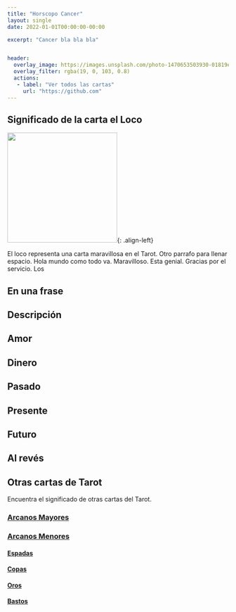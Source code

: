 ```yaml
---
title: "Horscopo Cancer"
layout: single
date: 2022-01-01T00:00:00-00:00

excerpt: "Cancer bla bla bla"


header:
  overlay_image: https://images.unsplash.com/photo-1470653503930-01819ee7ec83?ixlib=rb-1.2.1&ixid=MnwxMjA3fDB8MHxwaG90by1wYWdlfHx8fGVufDB8fHx8&auto=format&fit=crop&w=870&q=80
  overlay_filter: rgba(19, 0, 103, 0.8)
  actions:
   - label: "Ver todos las cartas"
     url: "https://github.com"
---
```


## Significado de la carta el Loco

<img src="https://algzb.github.io/tarot/img/deck/m00.jpg" width="250">{: .align-left}


El loco representa una carta maravillosa en el Tarot. Otro parrafo para llenar espacio. Hola mundo como todo va. Maravilloso. Esta genial. Gracias por el servicio. Los


## En una frase

## Descripción

## Amor

## Dinero

## Pasado

## Presente

## Futuro

## Al revés

## Otras cartas de Tarot

Encuentra el significado de otras cartas del Tarot.

### [Arcanos Mayores](/categories/#arcanos-mayores)
### [Arcanos Menores](/categories/#arcanos-menores)
#### [Espadas](/categories/#espadas)
#### [Copas ](/categories/#copas)
#### [Oros](/categories/#oros)
#### [Bastos](/categories/#bastos)
